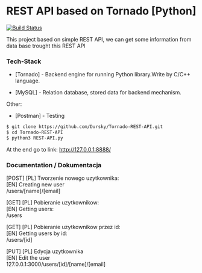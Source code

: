 # REST API based on Tornado [Python]

[![Build Status](https://travis-ci.org/joemccann/dillinger.svg?branch=master)](https://travis-ci.org/joemccann/dillinger)

This project based on simple REST API, we can get some information from data base trought this REST API

### Tech-Stack

- [Tornado] - Backend engine for running Python library.Write by C/C++ language.

- [MySQL] - Relation database, stored data for backend mechanism.

Other:

- [Postman] - Testing

```sh
$ git clone https://github.com/Dursky/Tornado-REST-API.git
$ cd Tornado-REST-API
$ python3 REST-API.py

```

At the end go to link:
http://127.0.0.1:8888/

### Documentation / Dokumentacja

[POST]
[PL] Tworzenie nowego uzytkownika:<br>
[EN] Creating new user <br>
/users/[name]/[email] <br>

[GET]
[PL] Pobieranie uzytkownikow:<br>
[EN] Getting users: <br>
/users

[GET]
[PL] Pobieranie uzytkownikow przez id:<br>
[EN] Getting users by id: <br>
/users/[id]

[PUT]
[PL] Edycja uzytkownika<br>
[EN] Edit the user <br>
127.0.0.1:3000/users/[id]/[name]/[email]<br>
